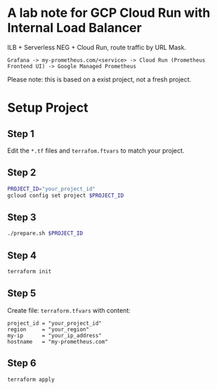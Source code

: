 # A lab note for GCP Cloud Run with Internal Load Balancer

ILB + Serverless NEG + Cloud Run, route traffic by URL Mask.

```
Grafana -> my-prometheus.com/<service> -> Cloud Run (Prometheus Frontend UI) -> Google Managed Prometheus
```

Please note: this is based on a exist project, not a fresh project.

# Setup Project

## Step 1

Edit the `*.tf` files and `terrafom.ftvars` to match your project.

## Step 2

```bash
PROJECT_ID="your_project_id"
gcloud config set project $PROJECT_ID
```

## Step 3

```bash
./prepare.sh $PROJECT_ID
```

## Step 4

```bash
terraform init
```

## Step 5

Create file: `terraform.tfvars` with content:

```hcl
project_id = "your_project_id"
region     = "your_region"
my-ip      = "your_ip_address"
hostname   = "my-prometheus.com"
```

## Step 6

```bash
terraform apply
```
